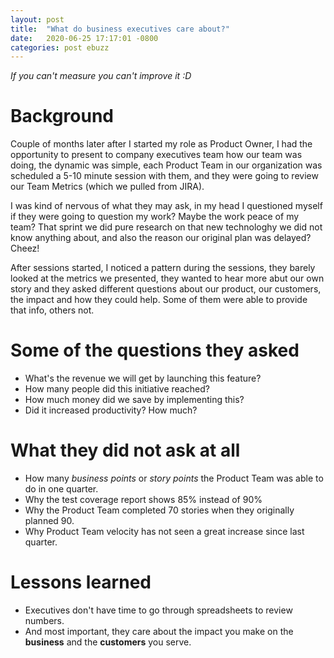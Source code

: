 ```yaml
---
layout: post
title:  "What do business executives care about?"
date:   2020-06-25 17:17:01 -0800
categories: post ebuzz
---
```


_If you can't measure you can't improve it :D_ 

# Background
Couple of months later after I started my role as Product Owner, I had the opportunity to present to company executives team how our team was doing, the dynamic was simple, each Product Team in our organization was scheduled a 5-10 minute session with them, and they were going to review our Team Metrics (which we pulled from JIRA).

I was kind of nervous of what they may ask, in my head I questioned myself if they were going to question my work? Maybe the work peace of my team? That sprint we did pure research on that new technologhy we did not know anything about, and also the reason our original plan was delayed? Cheez!

After sessions started, I noticed a pattern during the sessions, they barely looked at the metrics we presented, they wanted to hear more abut our own story and they asked different questions about our product, our customers, the impact and how they could help. Some of them were able to provide that info, others not.

# Some of the questions they asked

- What's the revenue we will get by launching this feature?
- How many people did this initiative reached?
- How much money did we save by implementing this?
- Did it increased productivity? How much?

# What they did not ask at all

- How many *business points* or *story points* the Product Team was able to do in one quarter.
- Why the test coverage report shows 85% instead of 90%
- Why the Product Team completed 70 stories when they originally planned 90.
- Why Product Team velocity has not seen a great increase since last quarter.

# Lessons learned
- Executives don't have time to go through spreadsheets to review numbers.
- And most important, they care about the impact you make on the **business** and the **customers** you serve.




